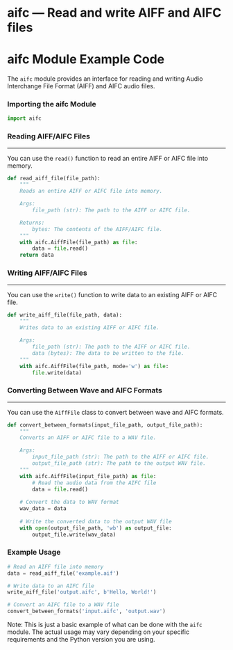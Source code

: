 # aifc — Read and write AIFF and AIFC files

**aifc Module Example Code**
=====================================

The `aifc` module provides an interface for reading and writing Audio Interchange File Format (AIFF) and AIFC audio files.

### Importing the aifc Module
```python
import aifc
```

### Reading AIFF/AIFC Files
-----------------------------

You can use the `read()` function to read an entire AIFF or AIFC file into memory.
```python
def read_aiff_file(file_path):
    """
    Reads an entire AIFF or AIFC file into memory.

    Args:
        file_path (str): The path to the AIFF or AIFC file.

    Returns:
        bytes: The contents of the AIFF/AIFC file.
    """
    with aifc.AiffFile(file_path) as file:
        data = file.read()
    return data
```

### Writing AIFF/AIFC Files
---------------------------

You can use the `write()` function to write data to an existing AIFF or AIFC file.
```python
def write_aiff_file(file_path, data):
    """
    Writes data to an existing AIFF or AIFC file.

    Args:
        file_path (str): The path to the AIFF or AIFC file.
        data (bytes): The data to be written to the file.
    """
    with aifc.AiffFile(file_path, mode='w') as file:
        file.write(data)
```

### Converting Between Wave and AIFC Formats
--------------------------------------------

You can use the `AiffFile` class to convert between wave and AIFC formats.
```python
def convert_between_formats(input_file_path, output_file_path):
    """
    Converts an AIFF or AIFC file to a WAV file.

    Args:
        input_file_path (str): The path to the AIFF or AIFC file.
        output_file_path (str): The path to the output WAV file.
    """
    with aifc.AiffFile(input_file_path) as file:
        # Read the audio data from the AIFC file
        data = file.read()
    
    # Convert the data to WAV format
    wav_data = data
    
    # Write the converted data to the output WAV file
    with open(output_file_path, 'wb') as output_file:
        output_file.write(wav_data)
```

### Example Usage
```python
# Read an AIFF file into memory
data = read_aiff_file('example.aif')

# Write data to an AIFC file
write_aiff_file('output.aifc', b'Hello, World!')

# Convert an AIFC file to a WAV file
convert_between_formats('input.aifc', 'output.wav')
```
Note: This is just a basic example of what can be done with the `aifc` module. The actual usage may vary depending on your specific requirements and the Python version you are using.
